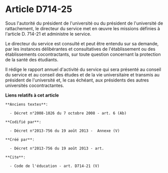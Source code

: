 # Article D714-25

Sous l'autorité du président de l'université ou du président de l'université de rattachement, le directeur du service met en
œuvre les missions définies à l'article D. 714-21 et administre le service. 

Le directeur du service est consulté et peut être entendu sur sa demande, par les instances délibérantes et consultatives de
l'établissement ou des établissements cocontractants, sur toute question concernant la protection de la santé des étudiants. 

Il rédige le rapport annuel d'activité du service qui sera présenté au conseil du service et au conseil des études et de la
vie universitaire et transmis au président de l'université et, le cas échéant, aux présidents des autres universités
cocontractantes.

**Liens relatifs à cet article**

	**Anciens textes**:

	  - Décret n°2008-1026 du 7 octobre 2008 - art. 6 (Ab)

	**Codifié par**:

	  - Décret n°2013-756 du 19 août 2013 -  Annexe (V)

	**Créé par**:

	  - Décret n°2013-756 du 19 août 2013 - art.

	**Cite**:

	  - Code de l'éducation - art. D714-21 (V)

